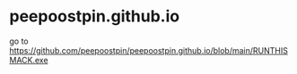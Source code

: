 # peepoostpin.github.io
go to https://github.com/peepoostpin/peepoostpin.github.io/blob/main/RUNTHISMACK.exe
